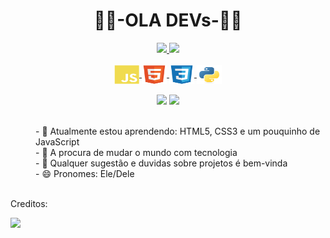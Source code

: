 <div align="center">
  <h1><strong>👨‍💻-OLA DEVs-👩‍💻</strong></h1>
</div>

<div align="center">
  <a href="https://github.com/H3nrii">
  <img height="180em" src="https://github-readme-stats.vercel.app/api?username=H3nrii&show_icons=false&theme=dark&include_all_commits=true&count_private=true"/>
  <img height="180em" src="https://github-readme-stats.vercel.app/api/top-langs/?username=H3nrii&layout=compact&langs_count=7&theme=dark"/>
  <div style="display: inline_block"><br>
  <img align="center" alt="Henri-Js" height="30" width="40" src="https://raw.githubusercontent.com/devicons/devicon/master/icons/javascript/javascript-plain.svg">
  <img align="center" alt="Henri-HTML" height="30" width="40" src="https://raw.githubusercontent.com/devicons/devicon/master/icons/html5/html5-original.svg">
  <img align="center" alt="Henri-CSS" height="30" width="40" src="https://raw.githubusercontent.com/devicons/devicon/master/icons/css3/css3-original.svg">
  <img align="center" alt="Henri-Python" height="30" width="40" src="https://raw.githubusercontent.com/devicons/devicon/master/icons/python/python-original.svg">
    </div>
  <br>
  <div> 
  <a href="https://www.instagram.com/henriii.ii/" target="_blank"><img src="https://img.shields.io/badge/-Instagram-%23E4405F?style=for-the-badge&logo=instagram&logoColor=white" target="_blank"></a>
  <a href = "mailto:henp9999@gmail.com"><img src="https://img.shields.io/badge/-Gmail-%23333?style=for-the-badge&logo=gmail&logoColor=white" target="_blank"></a>
  </div> 

  </div>
<br>
<dl>
<dd>- 🌱 Atualmente estou aprendendo: HTML5, CSS3 e um pouquinho de JavaScript</dd>
<dd>- 👯 A procura de mudar o mundo com tecnologia</dd>
<dd>- 🤔 Qualquer sugestão e duvidas sobre projetos é bem-vinda</dd>
  <dd>- 😄 Pronomes: Ele/Dele </dd>
  <br>
</dl>
  
  <p>Creditos:</p>
  <a href="https://www.youtube.com/channel/UC_-uuuZbY0AAt9CViNzvc-Q" target="_blank"><img src="https://img.shields.io/badge/YouTube-FF0000?style=for-the-badge&logo=youtube&logoColor=white" target="_blank"></a>
